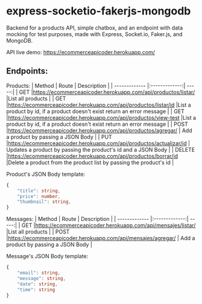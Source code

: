 # express-socketio-fakerjs-mongodb
Backend for a products API, simple chatbox, and an endpoint with data mocking for test purposes, made with Express, Socket.io, Faker.js, and MongoDB.

API live demo: https://ecommerceapicoder.herokuapp.com/

## Endpoints:
Products:
| Method       | Route          | Description  |
| ------------- |:-------------:| -----:|
| GET     |https://ecommerceapicoder.herokuapp.com/api/productos/listar/ |List all products |
| GET     |https://ecommerceapicoder.herokuapp.com/api/productos/listar/id |List a product by id, if a product doesn't exist return an error message |
| GET     |https://ecommerceapicoder.herokuapp.com/api/productos/view-test |List a product by id, if a product doesn't exist return an error message |
| POST    |https://ecommerceapicoder.herokuapp.com/api/productos/agregar/ | Add a product by passing a JSON Body |
| PUT     |https://ecommerceapicoder.herokuapp.com/api/productos/actualizar/id | Updates a product by passing the product's id and a JSON Body |
| DELETE |https://ecommerceapicoder.herokuapp.com/api/productos/borrar/id |Delete a product from the product list by passing the product's id |

Product's JSON Body template: 
```Typescript
{
    "title": string,
    "price": number,
    "thumbnail": string,
}
```
Messages:
| Method       | Route          | Description  |
| ------------- |:-------------:| -----:|
| GET     |https://ecommerceapicoder.herokuapp.com/api/mensajes/listar/ |List all products |
| POST    |https://ecommerceapicoder.herokuapp.com/api/mensajes/agregar/ | Add a product by passing a JSON Body |

Message's JSON Body template: 
```Typescript
{
    "email": string,
    "message": string,
    "date": string,
    "time": string
}
```
